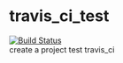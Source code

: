 # travis_ci_test
[![Build Status](https://travis-ci.org/JavaProgrammerLB/travis_ci_test.svg?branch=master)](https://travis-ci.org/JavaProgrammerLB/travis_ci_test)  
create a project test travis_ci
